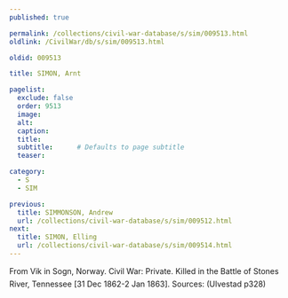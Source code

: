 ```yaml
---
published: true

permalink: /collections/civil-war-database/s/sim/009513.html
oldlink: /CivilWar/db/s/sim/009513.html

oldid: 009513

title: SIMON, Arnt

pagelist:
  exclude: false
  order: 9513
  image: 
  alt:
  caption:
  title:
  subtitle:      # Defaults to page subtitle
  teaser:

category: 
  - S 
  - SIM

previous:
  title: SIMMONSON, Andrew
  url: /collections/civil-war-database/s/sim/009512.html  
next:
  title: SIMON, Elling
  url: /collections/civil-war-database/s/sim/009514.html   
---
```

From Vik in Sogn, Norway. Civil War: Private. Killed in the Battle of Stone&#146;s River, Tennessee [31 Dec 1862-2 Jan 1863]. Sources: (Ulvestad p328)
